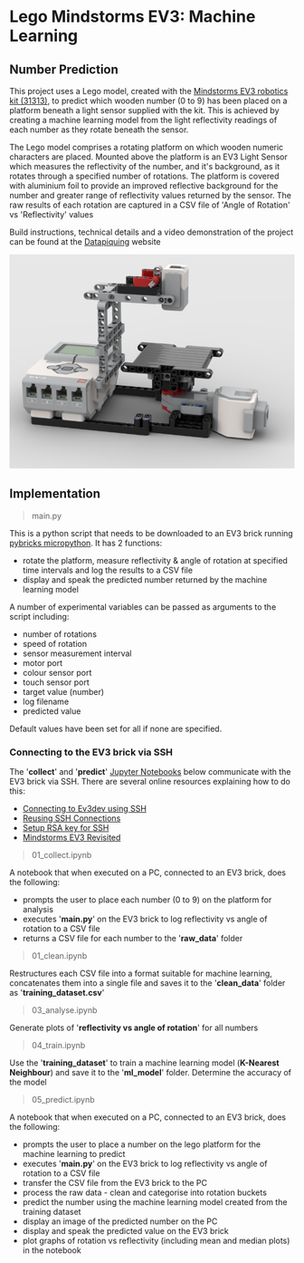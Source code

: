 # Lego Mindstorms EV3: Machine Learning
## Number Prediction
This project uses a Lego model, created with the 
[Mindstorms EV3 robotics kit (31313)](https://www.lego.com/en-gb/product/lego-mindstorms-ev3-31313), to predict which 
wooden number (0 to 9) has been placed on a platform beneath a light sensor supplied with the kit.
This is achieved by creating a machine learning model from the light reflectivity readings of each number as they
rotate beneath the sensor.


The Lego model comprises a rotating platform on which wooden numeric characters are placed. Mounted above the platform is an
EV3 Light Sensor which measures the reflectivity of the number, and it's background, as it rotates through a specified 
number of rotations. The platform is covered with aluminium foil to provide an improved reflective background for the
number and greater range of reflectivity values returned by the sensor. The raw results of each rotation are captured
in a CSV file of 'Angle of Rotation' vs 'Reflectivity' values

Build instructions, technical details and a video demonstration of the project can be found at the 
[Datapiquing](https://www.datapiquing.com) website

![Lego Mindstorms EV3 Model](./images/EV3ReflectivityPlatform.png)

## Implementation

> main.py

This is a python script that needs to be downloaded to an EV3 brick running 
[pybricks micropython](https://education.lego.com/en-gb/downloads/mindstorms-ev3/software). It has 2 functions:
- rotate the platform, measure reflectivity & angle of rotation at specified time intervals and log the results to a CSV file
- display and speak the predicted number returned by the machine learning model

A number of experimental variables can be passed as arguments to the script including:
- number of rotations
- speed of rotation
- sensor measurement interval
- motor port
- colour sensor port 
- touch sensor port
- target value (number)
- log filename
- predicted value 
  
Default values have been set for all if none are specified.

### Connecting to the EV3 brick via SSH
The '**collect**' and '**predict**' [Jupyter Notebooks](https://jupyter.org) below communicate with the EV3 brick via SSH.
There are several online resources explaining how to do this:
- [Connecting to Ev3dev using SSH](https://www.ev3dev.org/docs/tutorials/connecting-to-ev3dev-with-ssh/)
- [Reusing SSH Connections](https://www.ev3dev.org/docs/tutorials/reusing-ssh-connections/)
- [Setup RSA key for SSH](https://muddlinthrough.com/tag/mindstorms/)
- [Mindstorms EV3 Revisited](https://muddlinthrough.com/tag/mindstorms/)

> 01_collect.ipynb

A notebook that when executed on a PC, connected to an EV3 brick, does the following:
- prompts the user to place each number (0 to 9) on the platform for analysis
- executes '**main.py**' on the EV3 brick to log reflectivity vs angle of rotation to a CSV file
- returns a CSV file for each number to the '**raw_data**' folder

> 01_clean.ipynb

Restructures each CSV file into a format suitable for machine learning, concatenates them into a single file 
and saves it to the '**clean_data**' folder as '**training_dataset.csv**'

> 03_analyse.ipynb

Generate plots of '**reflectivity vs angle of rotation**' for all numbers

> 04_train.ipynb

Use the '**training_dataset**' to train a machine learning model (**K-Nearest Neighbour**) and save it to the '**ml_model**' 
folder. Determine the accuracy of the model

> 05_predict.ipynb

A notebook that when executed on a PC, connected to an EV3 brick, does the following:
- prompts the user to place a number on the lego platform for the machine learning to predict
- executes '**main.py**' on the EV3 brick to log reflectivity vs angle of rotation to a CSV file
- transfer the CSV file from the EV3 brick to the PC
- process the raw data - clean and categorise into rotation buckets
- predict the number using the machine learning model created from the training dataset
- display an image of the predicted number on the PC
- display and speak the predicted value on the EV3 brick
- plot graphs of rotation vs reflectivity (including mean and median plots) in the notebook
